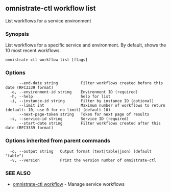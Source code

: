 ## omnistrate-ctl workflow list

List workflows for a service environment

### Synopsis

List workflows for a specific service and environment. By default, shows the 10 most recent workflows.

```
omnistrate-ctl workflow list [flags]
```

### Options

```
      --end-date string          Filter workflows created before this date (RFC3339 format)
  -e, --environment-id string    Environment ID (required)
  -h, --help                     help for list
  -i, --instance-id string       Filter by instance ID (optional)
      --limit int                Maximum number of workflows to return (default: 10, use 0 for no limit) (default 10)
      --next-page-token string   Token for next page of results
  -s, --service-id string        Service ID (required)
      --start-date string        Filter workflows created after this date (RFC3339 format)
```

### Options inherited from parent commands

```
  -o, --output string   Output format (text|table|json) (default "table")
  -v, --version         Print the version number of omnistrate-ctl
```

### SEE ALSO

* [omnistrate-ctl workflow](omnistrate-ctl_workflow.md)	 - Manage service workflows

